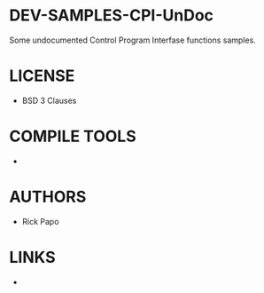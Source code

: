 # DEV-SAMPLES-CPI-UnDoc
Some undocumented Control Program Interfase functions samples. 

LICENSE
===============
* BSD 3 Clauses

COMPILE TOOLS
===============
* 
 
AUTHORS
===============
* Rick Papo

LINKS
===============
* 
